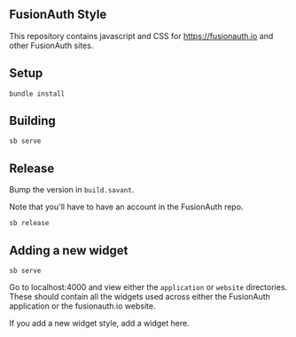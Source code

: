 ## FusionAuth Style

This repository contains javascript and CSS for https://fusionauth.io and other FusionAuth sites.

## Setup

```
bundle install
```

## Building

```
sb serve
```

## Release

Bump the version in `build.savant`.

Note that you'll have to have an account in the FusionAuth repo.

```
sb release
```

## Adding a new widget

```
sb serve
```

Go to localhost:4000 and view either the `application` or `website` directories. These should contain all the widgets used across either the FusionAuth application or the fusionauth.io website.

If you add a new widget style, add a widget here.
